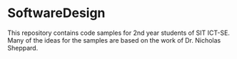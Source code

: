 # SoftwareDesign
This repository contains code samples for 2nd year students of SIT ICT-SE. Many of the ideas for the samples are based on the work of Dr. Nicholas Sheppard.
